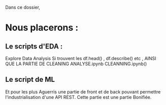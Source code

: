 Dans ce dossier,

# Nous placerons :
## Le scripts d'EDA :
Explore Data Analysis
Si trouvent les df.head() , df.describe() etc , AINSI QUE LA PARTIE DE CLEANING ANALYSE.ipynb CLEANNING.ipynb()

## Le script de ML

Et pour les plus Aguerris une partie de front et de back pouvant permettre l'industrialisation d'une API REST. Cette partie est une partie Bonifiée.
